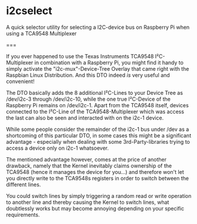 # i2cselect
A quick selector utility for selecting a I2C-device bus on Raspberry Pi when using a TCA9548 Multiplexer

===

If you ever happened to use the Texas Instruments TCA9548 I²C-Multiplexer in combination with a Raspberry Pi, you might find it handy to simply activate the "i2c-mux"-Device-Tree Overlay that came right with the Raspbian Linux Distribution.
And this DTO indeed _is_ very useful and convenient!

The DTO basically adds the 8 additional I²C-Lines to your Device Tree as /dev/i2c-3 through /dev/i2c-10, while the one true I²C-Device of the Raspberry Pi remains on /dev/i2c-1.
Apart from the TCA9548 itself, devices connected to the I²C-Line of the TCA9548-Multiplexer which was access the last can also be seen and interacted with on the i2c-1 device. 

While some people consider the remainder of the i2c-1 bus under /dev as a shortcoming of this particular DTO, in some cases this might be a significant advantage - especially when dealing with some 3rd-Party-libraries trying to access a device only on i2c-1 whatsoever.

The mentioned advantage however, comes at the price of another drawback, namely that the Kernel inevitably claims ownership of the TCA9548 (hence it manages the device for you...) and therefore won't let you directly write to the TCA9548s registers in order to switch between the different lines.

You could switch lines by simply triggering a random read or write operation to another line and thereby causing the Kernel to switch lines, what doubtlessly works but may become annoying depending on your specific requirements.

